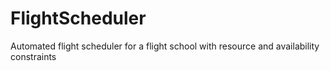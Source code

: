 # FlightScheduler
Automated flight scheduler for a flight school with resource and availability constraints
